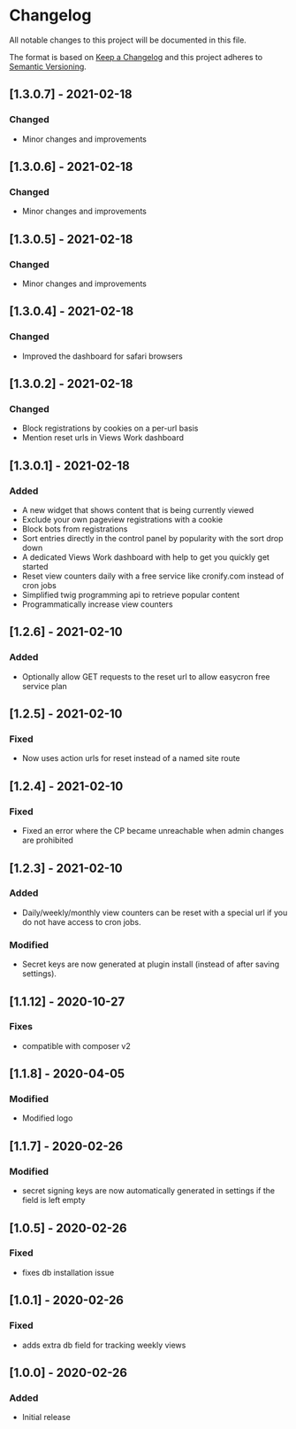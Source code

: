 # Changelog

All notable changes to this project will be documented in this file.

The format is based on [Keep a Changelog](http://keepachangelog.com/) and this project adheres to [Semantic Versioning](http://semver.org/).

## [1.3.0.7] - 2021-02-18
### Changed
- Minor changes and improvements

## [1.3.0.6] - 2021-02-18
### Changed
- Minor changes and improvements

## [1.3.0.5] - 2021-02-18
### Changed
- Minor changes and improvements

## [1.3.0.4] - 2021-02-18
### Changed
- Improved the dashboard for safari browsers

## [1.3.0.2] - 2021-02-18
### Changed
- Block registrations by cookies on a per-url basis
- Mention reset urls in Views Work dashboard

## [1.3.0.1] - 2021-02-18
### Added
* A new widget that shows content that is being currently viewed
* Exclude your own pageview registrations with a cookie
* Block bots from registrations
* Sort entries directly in the control panel by popularity with the sort drop down
* A dedicated Views Work dashboard with help to get you quickly get started
* Reset view counters daily with a free service like cronify.com instead of cron jobs
* Simplified twig programming api to retrieve popular content
* Programmatically increase view counters

## [1.2.6] - 2021-02-10
### Added
- Optionally allow GET requests to the reset url to allow easycron free service plan

## [1.2.5] - 2021-02-10
### Fixed
- Now uses action urls for reset instead of a named site route

## [1.2.4] - 2021-02-10
### Fixed
- Fixed an error where the CP became unreachable when admin changes are prohibited

## [1.2.3] - 2021-02-10
### Added
- Daily/weekly/monthly view counters can be reset with a special url if you do not have access to cron jobs.

### Modified
- Secret keys are now generated at plugin install (instead of after saving settings).

## [1.1.12] - 2020-10-27
### Fixes
- compatible with composer v2

## [1.1.8] - 2020-04-05
### Modified
- Modified logo

## [1.1.7] - 2020-02-26
### Modified
- secret signing keys are now automatically generated in settings if the field is left empty

## [1.0.5] - 2020-02-26
### Fixed
- fixes db installation issue

## [1.0.1] - 2020-02-26
### Fixed
- adds extra db field for tracking weekly views


## [1.0.0] - 2020-02-26
### Added
- Initial release
